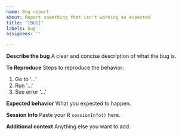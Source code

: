 ```yaml
---
name: Bug report
about: Report something that isn't working as expected
title: "[BUG]"
labels: bug
assignees: ''

---
```


**Describe the bug**
A clear and concise description of what the bug is.

**To Reproduce**
Steps to reproduce the behavior:
1. Go to '...'
2. Run '...'
3. See error '...'

**Expected behavior**
What you expected to happen.

**Session Info**
Paste your R `sessionInfo()` here.

**Additional context**
Anything else you want to add.
